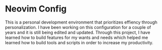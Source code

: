 # Neovim Config

This is a personal development environment that prioritizes effiency through personalization. I have been working on this configuration for a couple of years and it is still being edited and updated. Through this project, I have learned how to build features for my wants and needs which helped me learned how to build tools and scripts in order to increase my productivity.
